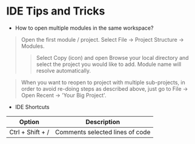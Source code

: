 # IDE Tips and Tricks

* How to open multiple modules in the same workspace?

> Open the first module / project.
> Select File -> Project Structure -> Modules.
>> Select Copy (icon) and open Browse your local directory and select the project you would like to add. Module name will resolve automatically. 

> When you want to reopen to project with multiple sub-projects, in order to avoid re-doing steps as described above, just go to File -> Open Recent -> 'Your Big Project'.


* IDE Shortcuts

| Option | Description |
| ------ | ----------- |
| Ctrl + Shift + /   | Comments selected lines of code |

